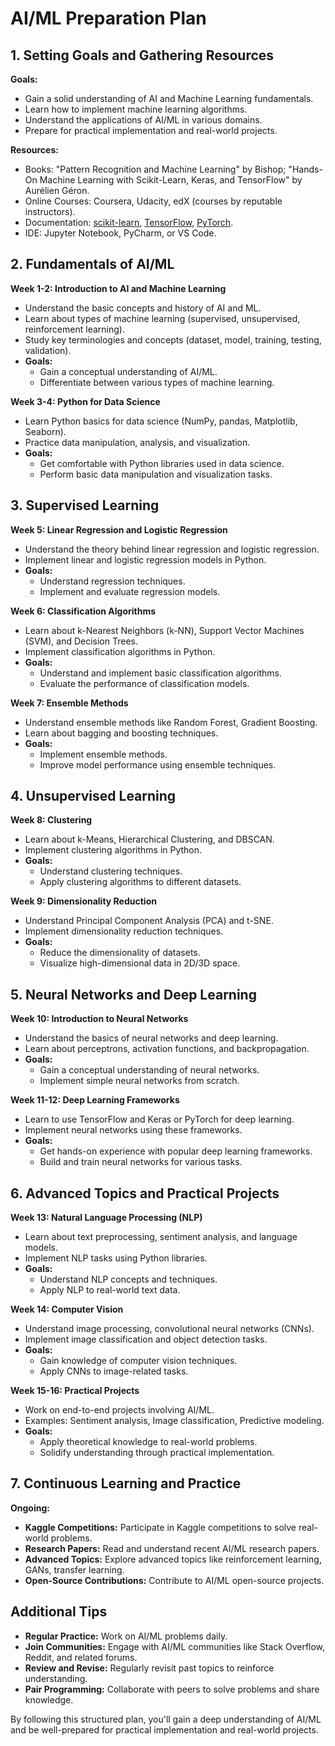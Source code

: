 
# AI/ML Preparation Plan

## 1. Setting Goals and Gathering Resources

**Goals:**
- Gain a solid understanding of AI and Machine Learning fundamentals.
- Learn how to implement machine learning algorithms.
- Understand the applications of AI/ML in various domains.
- Prepare for practical implementation and real-world projects.

**Resources:**
- Books: "Pattern Recognition and Machine Learning" by Bishop; "Hands-On Machine Learning with Scikit-Learn, Keras, and TensorFlow" by Aurélien Géron.
- Online Courses: Coursera, Udacity, edX (courses by reputable instructors).
- Documentation: [scikit-learn](https://scikit-learn.org/), [TensorFlow](https://www.tensorflow.org/), [PyTorch](https://pytorch.org/).
- IDE: Jupyter Notebook, PyCharm, or VS Code.

## 2. Fundamentals of AI/ML

**Week 1-2: Introduction to AI and Machine Learning**
- Understand the basic concepts and history of AI and ML.
- Learn about types of machine learning (supervised, unsupervised, reinforcement learning).
- Study key terminologies and concepts (dataset, model, training, testing, validation).
- **Goals:**
  - Gain a conceptual understanding of AI/ML.
  - Differentiate between various types of machine learning.

**Week 3-4: Python for Data Science**
- Learn Python basics for data science (NumPy, pandas, Matplotlib, Seaborn).
- Practice data manipulation, analysis, and visualization.
- **Goals:**
  - Get comfortable with Python libraries used in data science.
  - Perform basic data manipulation and visualization tasks.

## 3. Supervised Learning

**Week 5: Linear Regression and Logistic Regression**
- Understand the theory behind linear regression and logistic regression.
- Implement linear and logistic regression models in Python.
- **Goals:**
  - Understand regression techniques.
  - Implement and evaluate regression models.

**Week 6: Classification Algorithms**
- Learn about k-Nearest Neighbors (k-NN), Support Vector Machines (SVM), and Decision Trees.
- Implement classification algorithms in Python.
- **Goals:**
  - Understand and implement basic classification algorithms.
  - Evaluate the performance of classification models.

**Week 7: Ensemble Methods**
- Understand ensemble methods like Random Forest, Gradient Boosting.
- Learn about bagging and boosting techniques.
- **Goals:**
  - Implement ensemble methods.
  - Improve model performance using ensemble techniques.

## 4. Unsupervised Learning

**Week 8: Clustering**
- Learn about k-Means, Hierarchical Clustering, and DBSCAN.
- Implement clustering algorithms in Python.
- **Goals:**
  - Understand clustering techniques.
  - Apply clustering algorithms to different datasets.

**Week 9: Dimensionality Reduction**
- Understand Principal Component Analysis (PCA) and t-SNE.
- Implement dimensionality reduction techniques.
- **Goals:**
  - Reduce the dimensionality of datasets.
  - Visualize high-dimensional data in 2D/3D space.

## 5. Neural Networks and Deep Learning

**Week 10: Introduction to Neural Networks**
- Understand the basics of neural networks and deep learning.
- Learn about perceptrons, activation functions, and backpropagation.
- **Goals:**
  - Gain a conceptual understanding of neural networks.
  - Implement simple neural networks from scratch.

**Week 11-12: Deep Learning Frameworks**
- Learn to use TensorFlow and Keras or PyTorch for deep learning.
- Implement neural networks using these frameworks.
- **Goals:**
  - Get hands-on experience with popular deep learning frameworks.
  - Build and train neural networks for various tasks.

## 6. Advanced Topics and Practical Projects

**Week 13: Natural Language Processing (NLP)**
- Learn about text preprocessing, sentiment analysis, and language models.
- Implement NLP tasks using Python libraries.
- **Goals:**
  - Understand NLP concepts and techniques.
  - Apply NLP to real-world text data.

**Week 14: Computer Vision**
- Understand image processing, convolutional neural networks (CNNs).
- Implement image classification and object detection tasks.
- **Goals:**
  - Gain knowledge of computer vision techniques.
  - Apply CNNs to image-related tasks.

**Week 15-16: Practical Projects**
- Work on end-to-end projects involving AI/ML.
- Examples: Sentiment analysis, Image classification, Predictive modeling.
- **Goals:**
  - Apply theoretical knowledge to real-world problems.
  - Solidify understanding through practical implementation.

## 7. Continuous Learning and Practice

**Ongoing:**
- **Kaggle Competitions:** Participate in Kaggle competitions to solve real-world problems.
- **Research Papers:** Read and understand recent AI/ML research papers.
- **Advanced Topics:** Explore advanced topics like reinforcement learning, GANs, transfer learning.
- **Open-Source Contributions:** Contribute to AI/ML open-source projects.

## Additional Tips
- **Regular Practice:** Work on AI/ML problems daily.
- **Join Communities:** Engage with AI/ML communities like Stack Overflow, Reddit, and related forums.
- **Review and Revise:** Regularly revisit past topics to reinforce understanding.
- **Pair Programming:** Collaborate with peers to solve problems and share knowledge.

By following this structured plan, you'll gain a deep understanding of AI/ML and be well-prepared for practical implementation and real-world projects.
